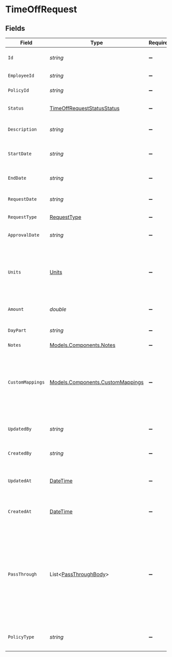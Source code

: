 # TimeOffRequest


## Fields

| Field                                                                                                                                                   | Type                                                                                                                                                    | Required                                                                                                                                                | Description                                                                                                                                             | Example                                                                                                                                                 |
| ------------------------------------------------------------------------------------------------------------------------------------------------------- | ------------------------------------------------------------------------------------------------------------------------------------------------------- | ------------------------------------------------------------------------------------------------------------------------------------------------------- | ------------------------------------------------------------------------------------------------------------------------------------------------------- | ------------------------------------------------------------------------------------------------------------------------------------------------------- |
| `Id`                                                                                                                                                    | *string*                                                                                                                                                | :heavy_minus_sign:                                                                                                                                      | A unique identifier for an object.                                                                                                                      | 12345                                                                                                                                                   |
| `EmployeeId`                                                                                                                                            | *string*                                                                                                                                                | :heavy_minus_sign:                                                                                                                                      | ID of the employee                                                                                                                                      | 12345                                                                                                                                                   |
| `PolicyId`                                                                                                                                              | *string*                                                                                                                                                | :heavy_minus_sign:                                                                                                                                      | ID of the policy                                                                                                                                        | 12345                                                                                                                                                   |
| `Status`                                                                                                                                                | [TimeOffRequestStatusStatus](../../Models/Components/TimeOffRequestStatusStatus.md)                                                                     | :heavy_minus_sign:                                                                                                                                      | The status of the time off request.                                                                                                                     | approved                                                                                                                                                |
| `Description`                                                                                                                                           | *string*                                                                                                                                                | :heavy_minus_sign:                                                                                                                                      | Description of the time off request.                                                                                                                    | Enjoying some sun.                                                                                                                                      |
| `StartDate`                                                                                                                                             | *string*                                                                                                                                                | :heavy_minus_sign:                                                                                                                                      | The start date of the time off request.                                                                                                                 | 2022-04-01                                                                                                                                              |
| `EndDate`                                                                                                                                               | *string*                                                                                                                                                | :heavy_minus_sign:                                                                                                                                      | The end date of the time off request.                                                                                                                   | 2022-04-01                                                                                                                                              |
| `RequestDate`                                                                                                                                           | *string*                                                                                                                                                | :heavy_minus_sign:                                                                                                                                      | The date the request was made.                                                                                                                          | 2022-03-21                                                                                                                                              |
| `RequestType`                                                                                                                                           | [RequestType](../../Models/Components/RequestType.md)                                                                                                   | :heavy_minus_sign:                                                                                                                                      | The type of request                                                                                                                                     | vacation                                                                                                                                                |
| `ApprovalDate`                                                                                                                                          | *string*                                                                                                                                                | :heavy_minus_sign:                                                                                                                                      | The date the request was approved                                                                                                                       | 2022-03-21                                                                                                                                              |
| `Units`                                                                                                                                                 | [Units](../../Models/Components/Units.md)                                                                                                               | :heavy_minus_sign:                                                                                                                                      | The unit of time off requested. Possible values include: `hours`, `days`, or `other`.                                                                   | hours                                                                                                                                                   |
| `Amount`                                                                                                                                                | *double*                                                                                                                                                | :heavy_minus_sign:                                                                                                                                      | The amount of time off requested.                                                                                                                       | 3.5                                                                                                                                                     |
| `DayPart`                                                                                                                                               | *string*                                                                                                                                                | :heavy_minus_sign:                                                                                                                                      | The day part of the time off request.                                                                                                                   | morning                                                                                                                                                 |
| `Notes`                                                                                                                                                 | [Models.Components.Notes](../../Models/Components/Notes.md)                                                                                             | :heavy_minus_sign:                                                                                                                                      | N/A                                                                                                                                                     |                                                                                                                                                         |
| `CustomMappings`                                                                                                                                        | [Models.Components.CustomMappings](../../Models/Components/CustomMappings.md)                                                                           | :heavy_minus_sign:                                                                                                                                      | When custom mappings are configured on the resource, the result is included here.                                                                       |                                                                                                                                                         |
| `UpdatedBy`                                                                                                                                             | *string*                                                                                                                                                | :heavy_minus_sign:                                                                                                                                      | The user who last updated the object.                                                                                                                   | 12345                                                                                                                                                   |
| `CreatedBy`                                                                                                                                             | *string*                                                                                                                                                | :heavy_minus_sign:                                                                                                                                      | The user who created the object.                                                                                                                        | 12345                                                                                                                                                   |
| `UpdatedAt`                                                                                                                                             | [DateTime](https://learn.microsoft.com/en-us/dotnet/api/system.datetime?view=net-5.0)                                                                   | :heavy_minus_sign:                                                                                                                                      | The date and time when the object was last updated.                                                                                                     | 2020-09-30T07:43:32.000Z                                                                                                                                |
| `CreatedAt`                                                                                                                                             | [DateTime](https://learn.microsoft.com/en-us/dotnet/api/system.datetime?view=net-5.0)                                                                   | :heavy_minus_sign:                                                                                                                                      | The date and time when the object was created.                                                                                                          | 2020-09-30T07:43:32.000Z                                                                                                                                |
| `PassThrough`                                                                                                                                           | List<[PassThroughBody](../../Models/Components/PassThroughBody.md)>                                                                                     | :heavy_minus_sign:                                                                                                                                      | The pass_through property allows passing service-specific, custom data or structured modifications in request body when creating or updating resources. |                                                                                                                                                         |
| `PolicyType`                                                                                                                                            | *string*                                                                                                                                                | :heavy_minus_sign:                                                                                                                                      | The policy type of the time off request                                                                                                                 | sick                                                                                                                                                    |